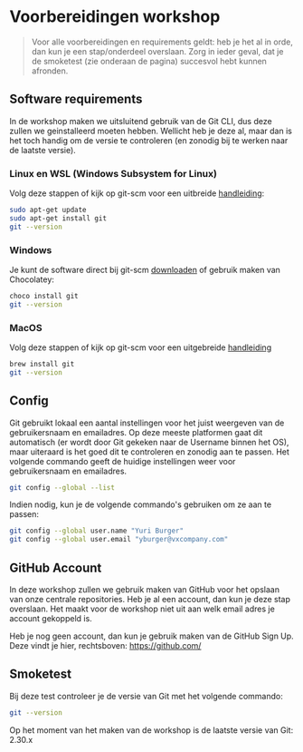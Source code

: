 # Voorbereidingen workshop

> Voor alle voorbereidingen en requirements geldt: heb je het al in orde, dan kun je een stap/onderdeel overslaan. Zorg in ieder geval, dat je de smoketest (zie onderaan de pagina) succesvol hebt kunnen afronden.

## Software requirements

In de workshop maken we uitsluitend gebruik van de Git CLI, dus deze zullen we geinstalleerd moeten hebben. Wellicht heb je deze al, maar dan is het toch handig om de versie te controleren (en zonodig bij te werken naar de laatste versie).

### Linux en WSL (Windows Subsystem for Linux)

Volg deze stappen of kijk op git-scm voor een uitbreide [handleiding](https://git-scm.com/download/linux):

```bash
sudo apt-get update
sudo apt-get install git
git --version
```

### Windows

Je kunt de software direct bij git-scm [downloaden](https://git-scm.com/download/win) of gebruik maken van Chocolatey:

```bash
choco install git
git --version
```

### MacOS

Volg deze stappen of kijk op git-scm voor een uitgebreide [handleiding](https://git-scm.com/download/mac)

```bash
brew install git
git --version
```

## Config

Git gebruikt lokaal een aantal instellingen voor het juist weergeven van de gebruikersnaam en emailadres. Op deze meeste platformen gaat dit automatisch (er wordt door Git gekeken naar de Username binnen het OS), maar uiteraard is het goed dit te controleren en zonodig aan te passen. Het volgende commando geeft de huidige instellingen weer voor gebruikersnaam en emailadres.

```bash
git config --global --list
```

Indien nodig, kun je de volgende commando's gebruiken om ze aan te passen:

```bash
git config --global user.name "Yuri Burger"
git config --global user.email "yburger@vxcompany.com"
```

## GitHub Account

In deze workshop zullen we gebruik maken van GitHub voor het opslaan van onze centrale repositories. Heb je al een account, dan kun je deze stap overslaan. Het maakt voor de workshop niet uit aan welk email adres je account gekoppeld is.

Heb je nog geen account, dan kun je gebruik maken van de GitHub Sign Up. Deze vindt je hier, rechtsboven: https://github.com/

## Smoketest

Bij deze test controleer je de versie van Git met het volgende commando:

```bash
git --version
```

Op het moment van het maken van de workshop is de laatste versie van Git: 2.30.x
